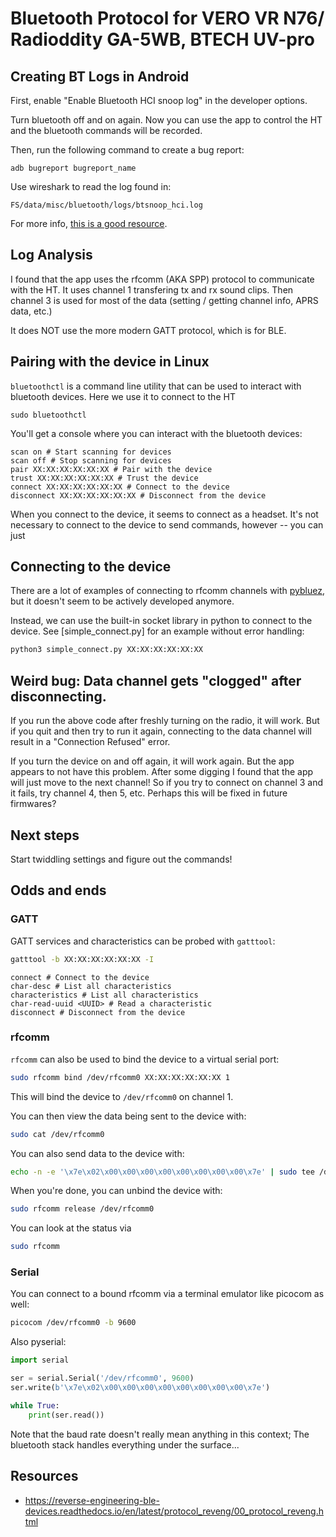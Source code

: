 # Bluetooth Protocol for VERO VR N76/ Radioddity GA-5WB, BTECH UV-pro

## Creating BT Logs in Android

First, enable "Enable Bluetooth HCI snoop log" in the developer options.

Turn bluetooth off and on again. Now you can use the app to control the HT and
the bluetooth commands will be recorded.

Then, run the following command to create a bug report:

```
adb bugreport bugreport_name
```

Use wireshark to read the log found in:

```
FS/data/misc/bluetooth/logs/btsnoop_hci.log
```

For more info,
[this is a good resource](https://reverse-engineering-ble-devices.readthedocs.io/en/latest/protocol_reveng/00_protocol_reveng.html#logging-via-android).

## Log Analysis

I found that the app uses the rfcomm (AKA SPP) protocol to communicate with the
HT. It uses channel 1 transfering tx and rx sound clips. Then channel 3 is used
for most of the data (setting / getting channel info, APRS data, etc.)

It does NOT use the more modern GATT protocol, which is for BLE.

## Pairing with the device in Linux

`bluetoothctl` is a command line utility that can be used to interact with
bluetooth devices. Here we use it to connect to the HT

```
sudo bluetoothctl
```

You'll get a console where you can interact with the bluetooth devices:

```
scan on # Start scanning for devices
scan off # Stop scanning for devices
pair XX:XX:XX:XX:XX:XX # Pair with the device
trust XX:XX:XX:XX:XX:XX # Trust the device
connect XX:XX:XX:XX:XX:XX # Connect to the device
disconnect XX:XX:XX:XX:XX:XX # Disconnect from the device
```

When you connect to the device, it seems to connect as a headset. It's not
necessary to connect to the device to send commands, however -- you can just

## Connecting to the device

There are a lot of examples of connecting to rfcomm channels with
[pybluez](https://github.com/pybluez/pybluez), but it doesn't seem to be
actively developed anymore.

Instead, we can use the built-in socket library in python to connect to the
device. See [simple_connect.py] for an example without error handling:

```bash
python3 simple_connect.py XX:XX:XX:XX:XX:XX
```

## Weird bug: Data channel gets "clogged" after disconnecting.

If you run the above code after freshly turning on the radio, it will work. But
if you quit and then try to run it again, connecting to the data channel will
result in a "Connection Refused" error.

If you turn the device on and off again, it will work again. But the app appears
to not have this problem. After some digging I found that the app will just move
to the next channel! So if you try to connect on channel 3 and it fails, try
channel 4, then 5, etc. Perhaps this will be fixed in future firmwares?

## Next steps

Start twiddling settings and figure out the commands!

## Odds and ends

### GATT

GATT services and characteristics can be probed with `gatttool`:

```bash
gatttool -b XX:XX:XX:XX:XX:XX -I
```

```
connect # Connect to the device
char-desc # List all characteristics
characteristics # List all characteristics
char-read-uuid <UUID> # Read a characteristic
disconnect # Disconnect from the device
```

### rfcomm

`rfcomm` can also be used to bind the device to a virtual serial port:

```bash
sudo rfcomm bind /dev/rfcomm0 XX:XX:XX:XX:XX:XX 1
```

This will bind the device to `/dev/rfcomm0` on channel 1.

You can then view the data being sent to the device with:

```bash
sudo cat /dev/rfcomm0
```

You can also send data to the device with:

```bash
echo -n -e '\x7e\x02\x00\x00\x00\x00\x00\x00\x00\x00\x7e' | sudo tee /dev/rfcomm0
```

When you're done, you can unbind the device with:

```bash
sudo rfcomm release /dev/rfcomm0
```

You can look at the status via

```bash
sudo rfcomm
```

### Serial

You can connect to a bound rfcomm via a terminal emulator like picocom as well:

```bash
picocom /dev/rfcomm0 -b 9600
```

Also pyserial:

```python
import serial

ser = serial.Serial('/dev/rfcomm0', 9600)
ser.write(b'\x7e\x02\x00\x00\x00\x00\x00\x00\x00\x00\x7e')

while True:
    print(ser.read())
```

Note that the baud rate doesn't really mean anything in this context; The
bluetooth stack handles everything under the surface...

## Resources

- https://reverse-engineering-ble-devices.readthedocs.io/en/latest/protocol_reveng/00_protocol_reveng.html
